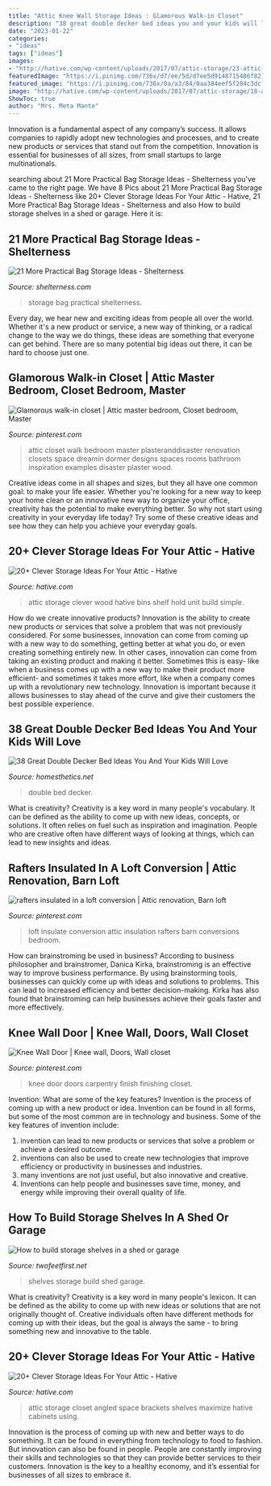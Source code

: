 ```yaml
---
title: "Attic Knee Wall Storage Ideas : Glamorous Walk-in Closet"
description: "38 great double decker bed ideas you and your kids will love"
date: "2023-01-22"
categories:
- "ideas"
tags: ["ideas"]
images:
- "http://hative.com/wp-content/uploads/2017/07/attic-storage/23-attic-storage-ideas.jpg"
featuredImage: "https://i.pinimg.com/736x/d7/ee/5d/d7ee5d9148715486f8212a8ca5bba8f0--attic-loft-loft-conversions.jpg"
featured_image: "https://i.pinimg.com/736x/0a/a3/84/0aa384eef5f204c3dcf80433caee9890.jpg"
image: "http://hative.com/wp-content/uploads/2017/07/attic-storage/18-attic-storage-ideas.jpg"
ShowToc: true
author: "Mrs. Meta Mante"
---
```



Innovation is a fundamental aspect of any company’s success. It allows companies to rapidly adopt new technologies and processes, and to create new products or services that stand out from the competition. Innovation is essential for businesses of all sizes, from small startups to large multinationals.

	

		
searching about 21 More Practical Bag Storage Ideas - Shelterness you've came to the right page. We have 8 Pics about 21 More Practical Bag Storage Ideas - Shelterness like 20+ Clever Storage Ideas For Your Attic - Hative, 21 More Practical Bag Storage Ideas - Shelterness and also How to build storage shelves in a shed or garage. Here it is:
		
    
## 21 More Practical Bag Storage Ideas - Shelterness

<img loading=lazy src="http://i.shelterness.com/practical-bag-storage-ideas-19.jpg" onerror="this.onerror=null;this.src='https://tse4.mm.bing.net/th?id=OIP.D8J8Qs2CuWib--nTe0moCAAAAA&amp;pid=15.1';" alt="21 More Practical Bag Storage Ideas - Shelterness">

_Source: shelterness.com_

>storage bag practical shelterness. 

	

Every day, we hear new and exciting ideas from people all over the world. Whether it's a new product or service, a new way of thinking, or a radical change to the way we do things, these ideas are something that everyone can get behind. There are so many potential big ideas out there, it can be hard to choose just one.

    
## Glamorous Walk-in Closet | Attic Master Bedroom, Closet Bedroom, Master

<img loading=lazy src="https://i.pinimg.com/736x/0a/a3/84/0aa384eef5f204c3dcf80433caee9890.jpg" onerror="this.onerror=null;this.src='https://tse3.mm.bing.net/th?id=OIP.Exaw76Jekm2g79RDnhi1mgHaKX&amp;pid=15.1';" alt="Glamorous walk-in closet | Attic master bedroom, Closet bedroom, Master">

_Source: pinterest.com_

>attic closet walk bedroom master plasteranddisaster renovation closets space dreamin dormer designs spaces rooms bathroom inspiration examples disaster plaster wood. 

	

Creative ideas come in all shapes and sizes, but they all have one common goal: to make your life easier. Whether you're looking for a new way to keep your home clean or an innovative new way to organize your office, creativity has the potential to make everything better. So why not start using creativity in your everyday life today? Try some of these creative ideas and see how they can help you achieve your everyday goals.

    
## 20+ Clever Storage Ideas For Your Attic - Hative

<img loading=lazy src="http://hative.com/wp-content/uploads/2017/07/attic-storage/18-attic-storage-ideas.jpg" onerror="this.onerror=null;this.src='https://tse2.mm.bing.net/th?id=OIP.SjGh0BuwqrErZZV0C19R8AHaLH&amp;pid=15.1';" alt="20+ Clever Storage Ideas For Your Attic - Hative">

_Source: hative.com_

>attic storage clever wood hative bins shelf hold unit build simple. 

	

How do we create innovative products?
Innovation is the ability to create new products or services that solve a problem that was not previously considered. For some businesses, innovation can come from coming up with a new way to do something, getting better at what you do, or even creating something entirely new. In other cases, innovation can come from taking an existing product and making it better. Sometimes this is easy- like when a business comes up with a new way to make their product more efficient- and sometimes it takes more effort, like when a company comes up with a revolutionary new technology. Innovation is important because it allows businesses to stay ahead of the curve and give their customers the best possible experience.

    
## 38 Great Double Decker Bed Ideas You And Your Kids Will Love

<img loading=lazy src="https://cdn.homesthetics.net/wp-content/uploads/2015/09/Desktop17.jpg" onerror="this.onerror=null;this.src='https://tse3.mm.bing.net/th?id=OIP.h5GKS-951XlXH_toNbESZwHaEK&amp;pid=15.1';" alt="38 Great Double Decker Bed Ideas You And Your Kids Will Love">

_Source: homesthetics.net_

>double bed decker. 

	

What is creativity?
Creativity is a key word in many people's vocabulary. It can be defined as the ability to come up with new ideas, concepts, or solutions. It often relies on fuel such as inspiration and imagination. People who are creative often have different ways of looking at things, which can lead to new insights and ideas.

    
## Rafters Insulated In A Loft Conversion | Attic Renovation, Barn Loft

<img loading=lazy src="https://i.pinimg.com/736x/d7/ee/5d/d7ee5d9148715486f8212a8ca5bba8f0--attic-loft-loft-conversions.jpg" onerror="this.onerror=null;this.src='https://tse3.mm.bing.net/th?id=OIP.9mGB5iZsGKaFY4f-XG9XjAHaFj&amp;pid=15.1';" alt="rafters insulated in a loft conversion | Attic renovation, Barn loft">

_Source: pinterest.com_

>loft insulate conversion attic insulation rafters barn conversions bedroom. 

	

How can brainstroming be used in business?
According to business philosopher and brainstromer, Danica Kirka, brainstroming is an effective way to improve business performance. By using brainstorming tools, businesses can quickly come up with ideas and solutions to problems. This can lead to increased efficiency and better decision-making. Kirka has also found that brainstroming can help businesses achieve their goals faster and more effectively.

    
## Knee Wall Door | Knee Wall, Doors, Wall Closet

<img loading=lazy src="https://i.pinimg.com/736x/5e/0f/28/5e0f28ef248b80129e56d772e4c13910--knee-walls-finish-carpentry.jpg" onerror="this.onerror=null;this.src='https://tse2.mm.bing.net/th?id=OIP.T7wZTJ6lFehTvAm3vNapDAHaJ4&amp;pid=15.1';" alt="Knee Wall Door | Knee wall, Doors, Wall closet">

_Source: pinterest.com_

>knee door doors carpentry finish finishing closet. 

	

Invention: What are some of the key features?
Invention is the process of coming up with a new product or idea. Invention can be found in all forms, but some of the most common are in technology and business. Some of the key features of invention include:
1. invention can lead to new products or services that solve a problem or achieve a desired outcome.
2. inventions can also be used to create new technologies that improve efficiency or productivity in businesses and industries. 
3. many inventions are not just useful, but also innovative and creative. 
4. Inventions can help people and businesses save time, money, and energy while improving their overall quality of life.

    
## How To Build Storage Shelves In A Shed Or Garage

<img loading=lazy src="https://i2.wp.com/www.twofeetfirst.net/wp-content/uploads/build-storage-shelves-10-of-13.jpg?fit=1067%2C1600&amp;ssl=1" onerror="this.onerror=null;this.src='https://tse3.mm.bing.net/th?id=OIP.Wda_udVfEXsUPoI_dezMHAHaLG&amp;pid=15.1';" alt="How to build storage shelves in a shed or garage">

_Source: twofeetfirst.net_

>shelves storage build shed garage. 

	

What is creativity?
Creativity is a key word in many people's lexicon. It can be defined as the ability to come up with new ideas or solutions that are not originally thought of. Creative individuals often have different methods for coming up with their ideas, but the goal is always the same - to bring something new and innovative to the table.

    
## 20+ Clever Storage Ideas For Your Attic - Hative

<img loading=lazy src="http://hative.com/wp-content/uploads/2017/07/attic-storage/23-attic-storage-ideas.jpg" onerror="this.onerror=null;this.src='https://tse4.mm.bing.net/th?id=OIP.tPr9Hm4xVHEUObiyMxELTQHaNK&amp;pid=15.1';" alt="20+ Clever Storage Ideas For Your Attic - Hative">

_Source: hative.com_

>attic storage closet angled space brackets shelves maximize hative cabinets using. 

	

Innovation is the process of coming up with new and better ways to do something. It can be found in everything from technology to food to fashion. But innovation can also be found in people. People are constantly improving their skills and technologies so that they can provide better services to their customers. Innovation is the key to a healthy economy, and it’s essential for businesses of all sizes to embrace it.

